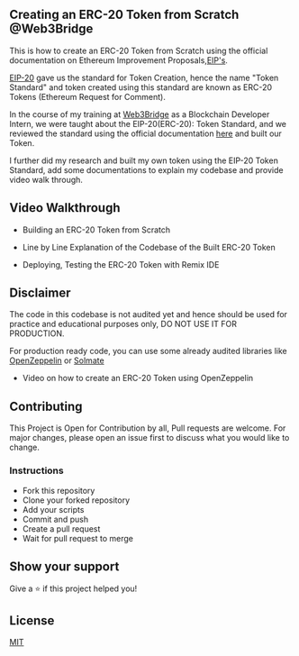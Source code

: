 ## Creating an ERC-20 Token from Scratch @Web3Bridge

This is how to create an ERC-20 Token from Scratch using the official documentation
on Ethereum Improvement Proposals,[EIP's](https://eips.ethereum.org/all).

[EIP-20](https://eips.ethereum.org/EIPS/eip-20) gave us the standard for Token Creation, hence the name "Token Standard" and token created using this standard are known as ERC-20 Tokens (Ethereum Request for Comment).

In the course of my training at [Web3Bridge](https://www.web3bridge.com/) as a Blockchain Developer Intern, we were taught about the EIP-20(ERC-20): Token Standard, and we reviewed the standard using the official documentation [here](https://eips.ethereum.org/EIPS/eip-20) and built our Token.

I further did my research and built my own token using the EIP-20 Token Standard, add some documentations to explain my codebase and provide video walk through.

## Video Walkthrough

- Building an ERC-20 Token from Scratch

- Line by Line Explanation of the Codebase of the Built ERC-20 Token

- Deploying, Testing the ERC-20 Token with Remix IDE

## Disclaimer

The code in this codebase is not audited yet and hence should be used for practice and educational purposes only, DO NOT USE IT FOR PRODUCTION.

For production ready code, you can use some already audited libraries like [OpenZeppelin](https://www.openzeppelin.com/contracts) or [Solmate](https://github.com/transmissions11/solmate)

- Video on how to create an ERC-20 Token using OpenZeppelin

## Contributing

This Project is Open for Contribution by all,
Pull requests are welcome.
For major changes, please open an issue first
to discuss what you would like to change.

### Instructions

- Fork this repository
- Clone your forked repository
- Add your scripts
- Commit and push
- Create a pull request
- Wait for pull request to merge

## Show your support

Give a ⭐️ if this project helped you!

## License

[MIT](https://choosealicense.com/licenses/mit/)
